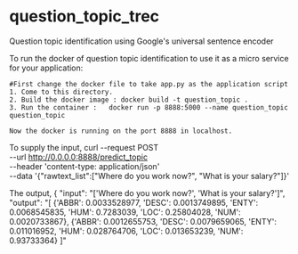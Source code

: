 # question_topic_trec
Question topic identification using Google's universal sentence encoder

To run the docker of question topic identification to use it as a micro service for your application:
	
	#First change the docker file to take app.py as the application script
	1. Come to this directory.
	2. Build the docker image : docker build -t question_topic .
	3. Run the container :   docker run -p 8888:5000 --name question_topic question_topic

	Now the docker is running on the port 8888 in localhost.


To supply the input, 
	curl 	--request POST   
		--url http://0.0.0.0:8888/predict_topic   
		--header 'content-type:	application/json'   
		--data '{"rawtext_list":["Where do you work now?", "What is your salary?"]}'
		
		
The output,
	{
  	"input": "['Where do you work now?', 'What is your salary?']",
  	"output": "[	{'ABBR': 0.0033528977, 
				'DESC': 0.0013749895,
				'ENTY': 0.0068545835,
				'HUM': 0.7283039,
				'LOC': 0.25804028,
				'NUM': 0.0020733867}, 
			{'ABBR': 0.0012655753, 
				'DESC': 0.0079659065, 
				'ENTY': 0.011016952, 
				'HUM': 0.028764706, 
				'LOC': 0.013653239, 
				'NUM': 0.93733364}
			]"



